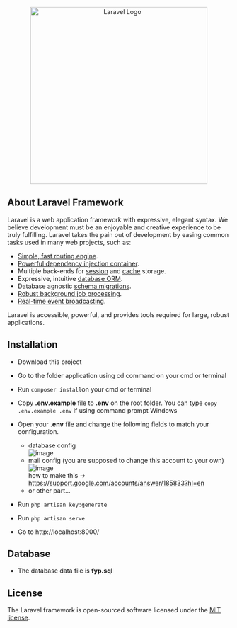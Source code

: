 <p align="center"><a href="https://laravel.com" target="_blank"><img src="https://raw.githubusercontent.com/laravel/art/master/logo-lockup/5%20SVG/2%20CMYK/1%20Full%20Color/laravel-logolockup-cmyk-red.svg" width="400" alt="Laravel Logo"></a></p>

## About Laravel Framework

Laravel is a web application framework with expressive, elegant syntax. We believe development must be an enjoyable and creative experience to be truly fulfilling. Laravel takes the pain out of development by easing common tasks used in many web projects, such as:

- [Simple, fast routing engine](https://laravel.com/docs/routing).
- [Powerful dependency injection container](https://laravel.com/docs/container).
- Multiple back-ends for [session](https://laravel.com/docs/session) and [cache](https://laravel.com/docs/cache) storage.
- Expressive, intuitive [database ORM](https://laravel.com/docs/eloquent).
- Database agnostic [schema migrations](https://laravel.com/docs/migrations).
- [Robust background job processing](https://laravel.com/docs/queues).
- [Real-time event broadcasting](https://laravel.com/docs/broadcasting).

Laravel is accessible, powerful, and provides tools required for large, robust applications.

## Installation
- Download this project
- Go to the folder application using cd command on your cmd or terminal
- Run <code>composer install</code>on your cmd or terminal
- Copy <b>.env.example</b> file to <b>.env</b> on the root folder. You can type <code>copy .env.example .env</code> if using command prompt Windows
- Open your <b>.env</b> file and change the following fields to match your configuration.
  - database config<br>![image](https://github.com/Im-Not-God/gold-asset-calculator-website/assets/82208147/16b37c59-05f9-4077-be11-d77b1397500a)
  - mail config (you are supposed to change this account to your own)<br>![image](https://github.com/Im-Not-God/gold-asset-calculator-website/assets/82208147/8791e5dd-333a-449e-b77b-a2db0ad1d846)
    <br>how to make this -> https://support.google.com/accounts/answer/185833?hl=en
  - or other part...


- Run <code>php artisan key:generate</code>
- Run <code>php artisan serve</code>
- Go to http://localhost:8000/

## Database
- The database data file is <b>fyp.sql</b>

## License

The Laravel framework is open-sourced software licensed under the [MIT license](https://opensource.org/licenses/MIT).

